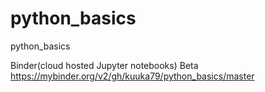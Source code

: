 # python_basics
python_basics

Binder(cloud hosted Jupyter notebooks) Beta
https://mybinder.org/v2/gh/kuuka79/python_basics/master

